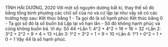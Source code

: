 TỈNH HẢI DƯƠNG, 2020 Với một số nguyên dương bất kì, thay thế số đó bằng tổng bình phương các chữ số của nó và cứ lặp lại như vậy sẽ có các trường hợp sau: Kết thúc bằng 1 - Ta gọi đó là số hạnh phúc Kết thúc bằng 0 - Ta gọi số đó là số buồn bã Lặp lại vô hạn lần - Số đó không hạnh phúc và cũng không buồn bã. Ví dụ: Số 44 
+Lần 1: 4^2 + 4^2 = 16 + 16 = 32 
+Lần 2: 3^2 + 2^2 = 9 + 4 = 13 
+Lần 3: 1^2 + 3^2 = 1 + 9 = 10 
+Lần 4: 1^1 + 0^2 = 1 + 0 = 1 Vậy 44 là số hạnh phúc.